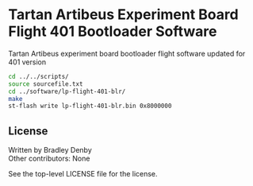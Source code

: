 # Tartan Artibeus Experiment Board Flight 401 Bootloader Software

Tartan Artibeus experiment board bootloader flight software updated for 401
version

```bash
cd ../../scripts/
source sourcefile.txt
cd ../software/lp-flight-401-blr/
make
st-flash write lp-flight-401-blr.bin 0x8000000
```

## License

Written by Bradley Denby  
Other contributors: None

See the top-level LICENSE file for the license.
